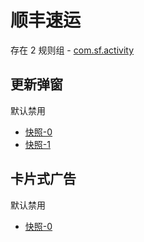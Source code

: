 # 顺丰速运

存在 2 规则组 - [com.sf.activity](/src/apps/com.sf.activity.ts)

## 更新弹窗

默认禁用

- [快照-0](https://i.gkd.li/import/12642445)
- [快照-1](https://i.gkd.li/import/13291144)

## 卡片式广告

默认禁用

- [快照-0](https://i.gkd.li/import/12642441)
